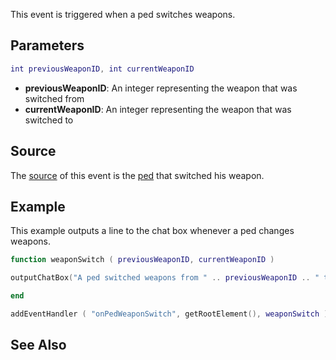 This event is triggered when a ped switches weapons.

Parameters
----------

``` lua
int previousWeaponID, int currentWeaponID
```

-   **previousWeaponID**: An integer representing the weapon that was switched from
-   **currentWeaponID**: An integer representing the weapon that was switched to

Source
------

The [source](/docs/event_system#event_source.md "wikilink") of this event is the [ped](/docs/ped.md "wikilink") that switched his weapon.

Example
-------

This example outputs a line to the chat box whenever a ped changes weapons.

``` lua
function weaponSwitch ( previousWeaponID, currentWeaponID )

outputChatBox("A ped switched weapons from " .. previousWeaponID .. " to " .. currentWeaponID .. "!")

end

addEventHandler ( "onPedWeaponSwitch", getRootElement(), weaponSwitch )
```

See Also
--------
